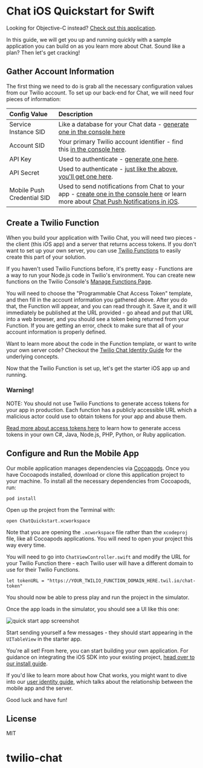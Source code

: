# Chat iOS Quickstart for Swift

Looking for Objective-C instead? [Check out this application](https://github.com/TwilioDevEd/chat-quickstart-objc).

In this guide, we will get you up and running quickly with a sample application
you can build on as you learn more about Chat. Sound like a plan? Then
let's get cracking!

## Gather Account Information

The first thing we need to do is grab all the necessary configuration values from our
Twilio account. To set up our back-end for Chat, we will need four 
pieces of information:

| Config Value  | Description |
| :-------------  |:------------- |
Service Instance SID | Like a database for your Chat data - [generate one in the console here](https://www.twilio.com/console/chat/services)
Account SID | Your primary Twilio account identifier - find this [in the console here](https://www.twilio.com/console/chat/getting-started).
API Key | Used to authenticate - [generate one here](https://www.twilio.com/console/chat/dev-tools/api-keys).
API Secret | Used to authenticate - [just like the above, you'll get one here](https://www.twilio.com/console/chat/dev-tools/api-keys).
Mobile Push Credential SID | Used to send notifications from Chat to your app - [create one in the console here](https://www.twilio.com/console/chat/credentials) or learn more about [Chat Push Notifications in iOS](https://www.twilio.com/docs/api/chat/guides/push-notifications-ios).

## Create a Twilio Function

When you build your application with Twilio Chat, you will need two pieces - the client (this iOS app) and a server that returns access tokens. If you don't want to set up your
own server, you can use [Twilio Functions](https://www.twilio.com/docs/api/runtime/functions) to easily create this part of your solution. 

If you haven't used Twilio Functions before, it's pretty easy - Functions are a way to 
run your Node.js code in Twilio's environment. You can create new functions on the Twilio Console's [Manage Functions Page](https://www.twilio.com/console/runtime/functions/manage).

You will need to choose the "Programmable Chat Access Token" template, and then fill in the account information you gathered above. After you do that, the Function will appear, and you can read through it. Save it, and it will immediately be published at the URL provided - go ahead and put that URL into a web browser, and you should see a token being returned from your Function. If you are getting an error, check to make sure that all of your account information is properly defined.

Want to learn more about the code in the Function template, or want to write your own server code? Checkout the [Twilio Chat Identity Guide](https://www.twilio.com/docs/api/chat/guides/identity) for the underlying concepts.

Now that the Twilio Function is set up, let's get the starter iOS app up and running.

### Warning!

NOTE: You should not use Twilio Functions to generate access tokens for your app in production. Each function has a publicly accessible URL which a malicious actor could use to obtain tokens for your app and abuse them.

[Read more about access tokens here](https://www.twilio.com/docs/api/chat/guides/identity) to learn how to generate access tokens in your own C#, Java, Node.js, PHP, Python, or Ruby application.


## Configure and Run the Mobile App

Our mobile application manages dependencies via [Cocoapods](https://cocoapods.org/).
Once you have Cocoapods installed, download or clone this application project to
your machine.  To install all the necessary dependencies from Cocoapods, run:

```
pod install
```

Open up the project from the Terminal with:

```
open ChatQuickstart.xcworkspace
```

Note that you are opening the `.xcworkspace` file rather than the `xcodeproj`
file, like all Cocoapods applications. You will need to open your project this
way every time. 

You will need to go into `ChatViewController.swift` and modify the URL for your
Twilio Function there - each Twilio user will have a different domain to use for
their Twilio Functions.

```
let tokenURL = "https://YOUR_TWILIO_FUNCTION_DOMAIN_HERE.twil.io/chat-token"
```

You should now be able to press play and run the project in the 
simulator. 

Once the app loads in the simulator, you should see a UI like this one:

![quick start app screenshot](https://s3.amazonaws.com/howtodocs/ios-quickstart/iphone.png)

Start sending yourself a few messages - they should start appearing in the
`UITableView` in the starter app.

You're all set! From here, you can start building your own application. For guidance
on integrating the iOS SDK into your existing project, [head over to our install guide](https://www.twilio.com/docs/api/chat/sdks).

If you'd like to learn more about how Chat works, you might want to dive
into our [user identity guide](https://www.twilio.com/docs/api/chat/guides/identity), 
which talks about the relationship between the mobile app and the server.

Good luck and have fun!

## License

MIT
# twilio-chat
